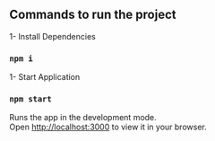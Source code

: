 ## Commands to run the project

1- Install Dependencies

### `npm i`

1- Start Application

### `npm start`

Runs the app in the development mode.\
Open [http://localhost:3000](http://localhost:3000) to view it in your browser.
